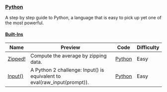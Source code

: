 ### [Python](https://www.hackerrank.com/domains/python)
A step by step guide to Python, a language that is easy to pick up yet one of the most powerful.

#### [Built-Ins](https://www.hackerrank.com/domains/python/py-built-ins)

Name | Preview | Code | Difficulty
---- | ------- | ---- | ----------
[Zipped!](https://www.hackerrank.com/challenges/zipped)|Compute the average by zipping data.|[Python](zipped.py)|Easy
[Input()](https://www.hackerrank.com/challenges/input)|A Python 2 challenge: Input() is equivalent to eval(raw_input(prompt)).|[Python](input.py)|Easy

